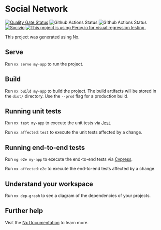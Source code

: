 # Social Network

[![Quality Gate Status](https://sonarcloud.io/api/project_badges/measure?project=Wizard2069_social-network&metric=alert_status)](https://sonarcloud.io/summary/new_code?id=Wizard2069_social-network)
![Github Actions Status](https://github.com/Wizard2069/social-network/actions/workflows/ci.yml/badge.svg)
![Github Actions Status](https://github.com/Wizard2069/social-network/actions/workflows/cd.yml/badge.svg)
[![Socivio](https://img.shields.io/endpoint?url=https://cloud.cypress.io/badge/simple/aesi67/main&style=flat&logo=cypress)](https://cloud.cypress.io/projects/aesi67/runs)
[![This project is using Percy.io for visual regression testing.](https://percy.io/static/images/percy-badge.svg)](https://percy.io/a2d58f53/socivio)

This project was generated using [Nx](https://nx.dev).

## Serve

Run `nx serve my-app` to run the project.

## Build

Run `nx build my-app` to build the project. The build artifacts will be stored in the `dist/` directory. Use
the `--prod` flag for a production build.

## Running unit tests

Run `nx test my-app` to execute the unit tests via [Jest](https://jestjs.io).

Run `nx affected:test` to execute the unit tests affected by a change.

## Running end-to-end tests

Run `ng e2e my-app` to execute the end-to-end tests via [Cypress](https://www.cypress.io).

Run `nx affected:e2e` to execute the end-to-end tests affected by a change.

## Understand your workspace

Run `nx dep-graph` to see a diagram of the dependencies of your projects.

## Further help

Visit the [Nx Documentation](https://nx.dev) to learn more.
